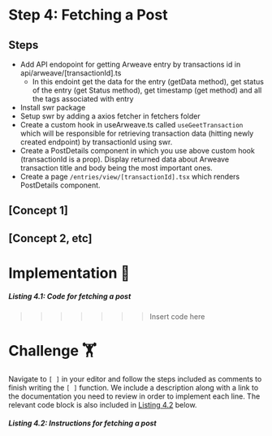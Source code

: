 # Step 4: Fetching a Post

## Steps
* Add API endopoint for getting Arweave entry by transactions id in api/arweave/[transactionId].ts
  * In this endoint get the data for the entry (getData method), get status of the entry (get Status method), get timestamp (get method) and all the tags associated with entry
* Install swr package
* Setup swr by adding a axios fetcher in fetchers folder
* Create a custom hook in useArweave.ts called `useGeetTransaction` which will be responsible for retrieving transaction data (hitting newly created endpoint) by transactionId using swr.
* Create a PostDetails component in which you use above custom hook (transactionId is a prop). Display returned data about Arweave transaction title and body being the most important ones.
* Create a page `/entries/view/[transactionId].tsx` which renders PostDetails component.


## [Concept 1]

## [Concept 2, etc]

# Implementation 🧩

##### _Listing 4.1: Code for fetching a post_
>>>>>>> Insert code here

# Challenge 🏋️

Navigate to `[ ]` in your editor and follow the steps included as comments to finish writing the `[ ]` function. We include a description along with a link to the documentation you need to review in order to implement each line. The relevant code block is also included in [Listing 4.2](#listing-42-instructions-for-fetching-a-post) below.

##### _Listing 4.2: Instructions for fetching a post_
